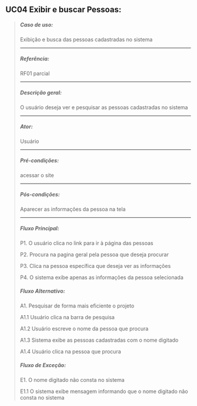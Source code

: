 ## UC04 Exibir e buscar Pessoas:

> ##### Caso de uso:
>
> Exibição e busca das pessoas cadastradas no sistema
> <hr>
>
> ##### Referência:
>
> RF01 parcial
> <hr>
>
> ##### Descrição geral:
>
> O usuário deseja ver e pesquisar as pessoas cadastradas no sistema
> <hr>
>
> ##### Ator:
> 
> Usuário
> <hr>
>
> ##### Pré-condições:
> 
> acessar o site
> <hr>
>
> ##### Pós-condições:
> 
> Aparecer as informações da pessoa na tela
> <hr>
>
> ##### Fluxo Principal:
> 
> P1. O usuário clica no link para ir à página das pessoas
> 
> P2. Procura na pagina geral pela pessoa que deseja procurar
> 
> P3. Clica na pessoa específica que deseja ver as informações
> 
> P4. O sistema exibe apenas as informações da pessoa selecionada
> 
> ##### Fluxo Alternativo:
> 
> A1. Pesquisar de forma mais eficiente o projeto
> 
> A1.1 Usuário clica na barra de pesquisa
> 
> A1.2 Usuário escreve o nome da pessoa que procura
> 
> A1.3 Sistema exibe as pessoas cadastradas com o nome digitado
> 
> A1.4 Usuário clica na pessoa que procura
> 
> ##### Fluxo de Exceção:
> 
> E1. O nome digitado não consta no sistema
> 
> E1.1 O sistema exibe mensagem informando que o nome digitado não consta no sistema
